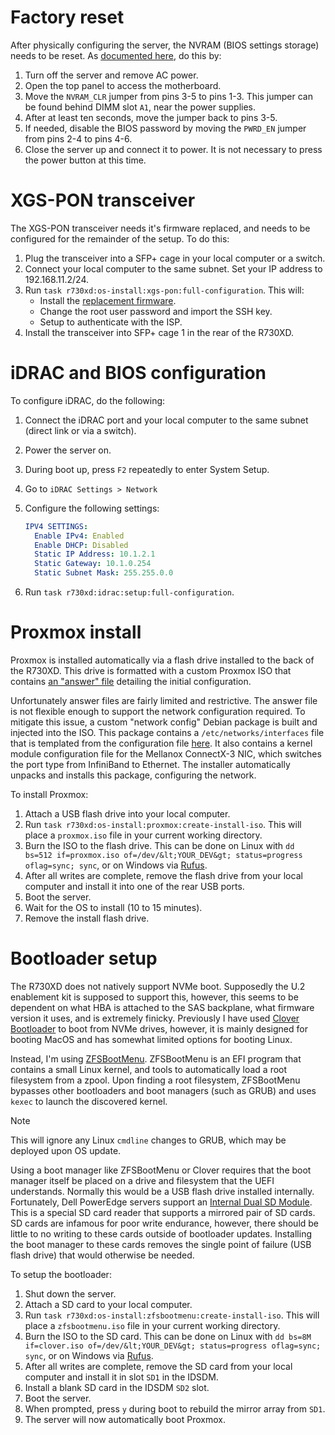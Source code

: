 # Factory reset

After physically configuring the server, the NVRAM (BIOS settings storage) needs to be reset. As [documented here](https://www.dell.com/support/kbdoc/en-us/000128677/how-to-reset-the-bios-of-a-dell-poweredge-server), do this by:
1. Turn off the server and remove AC power.
2. Open the top panel to access the motherboard.
3. Move the `NVRAM_CLR` jumper from pins 3-5 to pins 1-3. This jumper can be found behind DIMM slot `A1`, near the power supplies.
4. After at least ten seconds, move the jumper back to pins 3-5.
5. If needed, disable the BIOS password by moving the `PWRD_EN` jumper from pins 2-4 to pins 4-6.
6. Close the server up and connect it to power. It is not necessary to press the power button at this time.

# XGS-PON transceiver

The XGS-PON transceiver needs it's firmware replaced, and needs to be configured for the remainder of the setup. To do this:
1. Plug the transceiver into a SFP+ cage in your local computer or a switch.
2. Connect your local computer to the same subnet. Set your IP address to 192.168.11.2/24.
3. Run `task r730xd:os-install:xgs-pon:full-configuration`. This will:
   * Install the [replacement firmware](https://github.com/djGrrr/8311-was-110-firmware-builder).
   * Change the root user password and import the SSH key.
   * Setup to authenticate with the ISP.
4. Install the transceiver into SFP+ cage 1 in the rear of the R730XD.

# iDRAC and BIOS configuration

To configure iDRAC, do the following:
1. Connect the iDRAC port and your local computer to the same subnet (direct link or via a switch).
2. Power the server on.
3. During boot up, press `F2` repeatedly to enter System Setup.
4. Go to `iDRAC Settings > Network`
5. Configure the following settings:

    ```yaml
    IPV4 SETTINGS:
      Enable IPv4: Enabled
      Enable DHCP: Disabled
      Static IP Address: 10.1.2.1
      Static Gateway: 10.1.0.254
      Static Subnet Mask: 255.255.0.0
    ```
6. Run `task r730xd:idrac:setup:full-configuration`.

# Proxmox install

Proxmox is installed automatically via a flash drive installed to the back of the R730XD. This drive is formatted with a custom Proxmox ISO that contains [an "answer" file](https://pve.proxmox.com/wiki/Automated_Installation) detailing the initial configuration.

<!-- TODO switch to HTTPS boot via rEFInd and chain boot managers -->

Unfortunately answer files are fairly limited and restrictive. The answer file is not flexible enough to support the network configuration required. To mitigate this issue, a custom "network config" Debian package is built and injected into the ISO. This package contains a `/etc/networks/interfaces` file that is templated from the configuration file [here](../docs/network.yaml). It also contains a kernel module configuration file for the Mellanox ConnectX-3 NIC, which switches the port type from InfiniBand to Ethernet. The installer automatically unpacks and installs this package, configuring the network.

To install Proxmox:
1. Attach a USB flash drive into your local computer.
2. Run `task r730xd:os-install:proxmox:create-install-iso`. This will place a `proxmox.iso` file in your current working directory.
3. Burn the ISO to the flash drive. This can be done on Linux with `dd bs=512 if=proxmox.iso of=/dev/&lt;YOUR_DEV&gt; status=progress oflag=sync; sync`, or on Windows via [Rufus](https://github.com/pbatard/rufus).
4. After all writes are complete, remove the flash drive from your local computer and install it into one of the rear USB ports.
5. Boot the server.
6. Wait for the OS to install (10 to 15 minutes).
7. Remove the install flash drive.

# Bootloader setup

The R730XD does not natively support NVMe boot. Supposedly the U.2 enablement kit is supposed to support this, however, this seems to be dependent on what HBA is attached to the SAS backplane, what firmware version it uses, and is extremely finicky. Previously I have used [Clover Bootloader](https://github.com/CloverHackyColor/CloverBootloader) to boot from NVMe drives, however, it is mainly designed for booting MacOS and has somewhat limited options for booting Linux.

Instead, I'm using [ZFSBootMenu](https://zfsbootmenu.org/). ZFSBootMenu is an EFI program that contains a small Linux kernel, and tools to automatically load a root filesystem from a zpool. Upon finding a root filesystem, ZFSBootMenu bypasses other bootloaders and boot managers (such as GRUB) and uses `kexec` to launch the discovered kernel.

> [!NOTE]
> This will ignore any Linux `cmdline` changes to GRUB, which may be deployed upon OS update.

Using a boot manager like ZFSBootMenu or Clover requires that the boot manager itself be placed on a drive and filesystem that the UEFI understands. Normally this would be a USB flash drive installed internally. Fortunately, Dell PowerEdge servers support an [Internal Dual SD Module](https://www.dell.com/learn/us/en/04/business~solutions~whitepapers~en/documents~poweredge-idsdm-whitepaper-en.pdf). This is a special SD card reader that supports a mirrored pair of SD cards. SD cards are infamous for poor write endurance, however, there should be little to no writing to these cards outside of bootloader updates. Installing the boot manager to these cards removes the single point of failure (USB flash drive) that would otherwise be needed.

To setup the bootloader:
1. Shut down the server.
2. Attach a SD card to your local computer.
3. Run `task r730xd:os-install:zfsbootmenu:create-install-iso`. This will place a `zfsbootmenu.iso` file in your current working directory.
4. Burn the ISO to the SD card. This can be done on Linux with `dd bs=8M if=clover.iso of=/dev/&lt;YOUR_DEV&gt; status=progress oflag=sync; sync`, or on Windows via [Rufus](https://github.com/pbatard/rufus).
5. After all writes are complete, remove the SD card from your local computer and install it in slot `SD1` in the IDSDM.
6. Install a blank SD card in the IDSDM `SD2` slot.
7. Boot the server.
8. When prompted, press `y` during boot to rebuild the mirror array from `SD1`.
9. The server will now automatically boot Proxmox.
